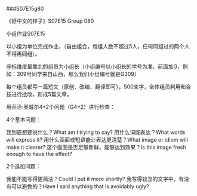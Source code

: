 ###S07E15g80

《好中文的样子》S07E15 Group 080

小组作业S07E15

以小组为单位完成作业，（自由组合，每组人数不超过5人，任何同组过的两个人不得再同组）。

座标维度最靠北的组员为小组长（小组编号以小组长的学号为准，前面加G，例如：309号同学来自山西，那么我们小组编号就是G309）

每个组员都写一篇短文（原创、改编、翻译即可），500来字，全体组员利用和合技进行批改，形成5篇文章。

用乔治·奥威尔4+2个问题（G4+2）进行检查：

4个基本问题：

 我到底想要说什么？What am I trying to say?
 用什么词能表达？What words will express it?
 用什么画面或短语能让表达更清楚？What image or idiom will make it clearer?
 这个画面是否足够新鲜，能够达到效果？Is this image fresh enough to have the effect?
 
2个追加问题：

 我能不能写得更简洁？Could I put it more shortly?
 我写得较丑的文字中，有没有可以避免的？Have I said anything that is avoidably ugly?
